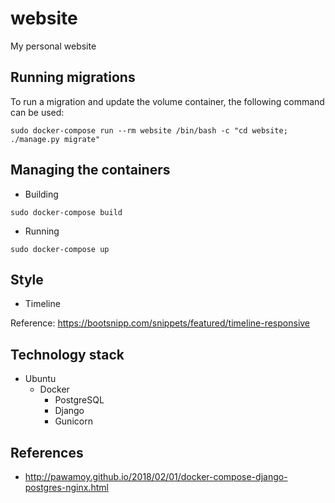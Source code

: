 # website
My personal website

## Running migrations

To run a migration and update the volume container, the following command can be used:

`sudo docker-compose run --rm website /bin/bash -c "cd website; ./manage.py migrate"`

## Managing the containers

- Building

`sudo docker-compose build`

- Running

`sudo docker-compose up`

## Style

- Timeline

Reference: https://bootsnipp.com/snippets/featured/timeline-responsive

## Technology stack

- Ubuntu
  - Docker
    - PostgreSQL
    - Django
    - Gunicorn

## References

- http://pawamoy.github.io/2018/02/01/docker-compose-django-postgres-nginx.html